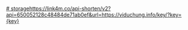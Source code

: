 [# storage](https://link4m.co/api-shorten/v2?api=650052128c48484de71ab0ef&url=https://viduchung.info/key/?key={key})https://link4m.co/api-shorten/v2?api=650052128c48484de71ab0ef&url=https://viduchung.info/key/?key={key}
